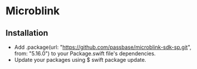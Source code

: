 # Microblink

## Installation

- Add .package(url: "https://github.com/passbase/microblink-sdk-sp.git", from: "5.16.0") to your Package.swift file's dependencies.
- Update your packages using $ swift package update.

